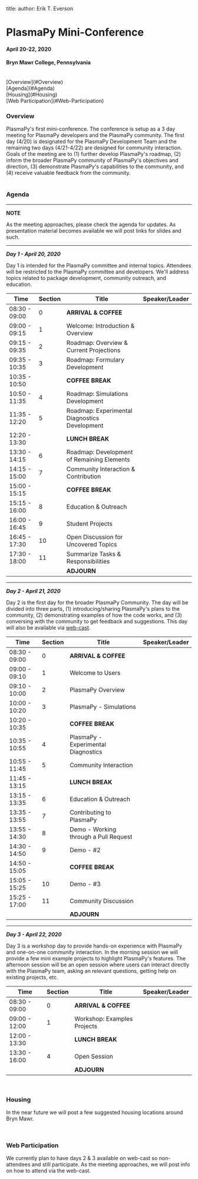 title:
author: Erik T. Everson

# PlasmaPy Mini-Conference
#### April 20-22, 2020
#### Bryn Mawr College, Pennsylvania
<br/>
[Overview](#Overview)<br/>
[Agenda](#Agenda)<br/>
[Housing](#Housing)<br/>
[Web Participation](#Web-Participation)

### <a name="Overview"></a> Overview

PlasmaPy's first mini-conference.  The conference is setup as a 3 day meeting for 
PlasmaPy developers and the PlasmaPy community. The first day (4/20) is 
designated for the PlasmaPy Development Team and the remaining two days (4/21-4/22) are 
designed for community interaction.  Goals of the meeting are to (1) further develop
PlasmaPy's roadmap, (2) inform the broader PlasmaPy community of PlasmaPy's objectives 
and direction, (3) demonstrate PlasmaPy's capabilities to the community, and 
(4) receive valuable feedback from the community.<br/><br/>

### <a name="Agenda"></a> Agenda

---
**NOTE**

As the meeting approaches, please check the agenda for updates.  As presentation material
becomes available we will post links for slides and such.
___


_**Day 1 - April 20, 2020**_

Day 1 is intended for the PlasmaPy committee and internal topics.  Attendees will be
restricted to the PlasmaPy committee and developers.  We'll address topics related to 
package development, community outreach, and education.

| Time | Section | Title | Speaker/Leader |
| --- | --- | --- | --- |
| 08:30 - 09:00 | 0  | **ARRIVAL & COFFEE** |  |
| 09:00 - 09:15 | 1  | Welcome: Introduction & Overview |  |
| 09:15 - 09:35 | 2  | Roadmap: Overview & Current Projections |  |
| 09:35 - 10:35 | 3  | Roadmap: Formulary Development |  |
| 10:35 - 10:50 |    | **COFFEE BREAK** |  |
| 10:50 - 11:35 | 4  | Roadmap: Simulations Development |  |
| 11:35 - 12:20 | 5  | Roadmap: Experimental Diagnostics Development |  |
| 12:20 - 13:30 |    | **LUNCH BREAK** |  |
| 13:30 - 14:15 | 6  | Roadmap: Development of Remaining Elements |  |
| 14:15 - 15:00 | 7  | Community Interaction & Contribution |  |
| 15:00 - 15:15 |    | **COFFEE BREAK** |  |
| 15:15 - 16:00 | 8  | Education & Outreach |  |
| 16:00 - 16:45 | 9  | Student Projects |  |
| 16:45 - 17:30 | 10 | Open Discussion for Uncovered Topics |  |
| 17:30 - 18:00 | 11 | Summarize Tasks & Responsibilities |  |
|               |    | **ADJOURN** |  |

---
_**Day 2 - April 21, 2020**_

Day 2 is the first day for the broader PlasmaPy Community.  The day will be divided into
three parts, (1) introducing/sharing PlasmaPy's plans to the community, (2) demonstrating
examples of how the code works, and (3) conversing with the community to get feedback
and suggestions.  This day will also be available via [web-cast](#Web-Participation).

| Time | Section | Title | Speaker/Leader |
| --- | --- | --- | --- |
| 08:30 - 09:00 | 0  | **ARRIVAL & COFFEE** |  |
| 09:00 - 09:10 | 1  | Welcome to Users |  |
| 09:10 - 10:00 | 2  | PlasmaPy Overview |  |
| 10:00 - 10:20 | 3  | PlasmaPy - Simulations |  |
| 10:20 - 10:35 |    | **COFFEE BREAK** |  |
| 10:35 - 10:55 | 4  | PlasmaPy - Experimental Diagnostics |  |
| 10:55 - 11:45 | 5  | Community Interaction |  |
| 11:45 - 13:15 |    | **LUNCH BREAK** |  |
| 13:15 - 13:35 | 6  | Education & Outreach |  |
| 13:35 - 13:55 | 7  | Contributing to PlasmaPy |  |
| 13:55 - 14:30 | 8  | Demo - Working through a Pull Request |  |
| 14:30 - 14:50 | 9  | Demo - #2 |  |
| 14:50 - 15:05 |    | **COFFEE BREAK** |  |
| 15:05 - 15:25 | 10 | Demo - #3 |  |
| 15:25 - 17:00 | 11 | Community Discussion |  |
|               |    | **ADJOURN** |  |

---
_**Day 3 - April 22, 2020**_

Day 3 is a workshop day to provide hands-on experience with PlasmaPy and one-on-one 
community interaction.  In the morning session we will provide a few mini 
example projects to highlight PlasmaPy's features.  The afternoon session will
be an open session where users can interact directly with the PlasmaPy team, asking
an relevant questions, getting help on existing projects, etc.

| Time | Section | Title | Speaker/Leader |
| --- | --- | --- | --- |
| 08:30 - 09:00 | 0  | **ARRIVAL & COFFEE** |  |
| 09:00 - 12:00 | 1  | Workshop: Examples Projects |  |
| 12:00 - 13:30 |    | **LUNCH BREAK** |  |
| 13:30 - 16:00 | 4  | Open Session |  |
|               |    | **ADJOURN** |  |

<br/>

### <a name="Housing"></a> Housing

In the near future we will post a few suggested housing locations around Bryn Mawr.

<br/>

### <a name="Web-Participation"></a> Web Participation

We currently plan to have days 2 & 3 available on web-cast so non-attendees and still 
participate.  As the meeting approaches, we will post info on how to attend via the
web-cast.